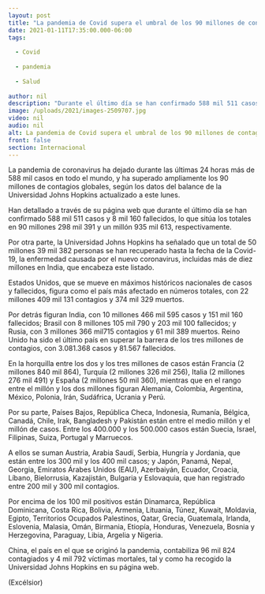 ```yaml
---
layout: post
title: "La pandemia de Covid supera el umbral de los 90 millones de contagios"
date: 2021-01-11T17:35:00.000-06:00
tags:
  
  - Covid
  
  - pandemia
  
  - Salud
  
author: nil
description: "Durante el último día se han confirmado 588 mil 511 casos y 8 mil 160 fallecidos, lo que sitúa los totales en 90 millones 298 mil 391 y un millón 935 mil 613, respectivamente"
image: /uploads/2021/images-2509707.jpg
video: nil
audio: nil
alt: La pandemia de Covid supera el umbral de los 90 millones de contagios
front: false
section: Internacional
---
```


La pandemia de coronavirus ha dejado durante las últimas 24 horas más de 588 mil casos en todo el mundo, y ha superado ampliamente los 90 millones de contagios globales, según los datos del balance de la
Universidad Johns Hopkins actualizado a este lunes.

Han detallado a través de su página web que durante el último día se han confirmado 588 mil 511 casos y 8 mil 160 fallecidos, lo que sitúa los totales en 90 millones 298 mil 391 y un millón 935 mil 613, respectivamente.

Por otra parte, la Universidad Johns Hopkins ha señalado que un total de 50 millones 39 mil 382 personas se han recuperado hasta la fecha de la Covid-19, la enfermedad causada por el nuevo coronavirus, incluidas más de diez millones en India, que encabeza este listado.

Estados Unidos, que se mueve en máximos históricos nacionales de casos y fallecidos, figura como el país más afectado en números totales, con 22 millones 409 mil 131 contagios y 374 mil 329 muertos.

Por detrás figuran India, con 10 millones 466 mil 595 casos y 151 mil 160 fallecidos; Brasil con 8 millones 105 mil 790 y 203 mil 100 fallecidos; y Rusia, con 3 millones 366 mil715 contagios y 61 mil 389 muertos. Reino Unido ha sido el último país en superar la barrera de los tres millones de contagios, con 3.081.368 casos y 81.567 fallecidos.

En la horquilla entre los dos y los tres millones de casos están Francia (2 millones 840 mil 864), Turquía (2 millones 326 mil 256), Italia (2 millones 276 mil 491) y España (2 millones 50 mil 360), mientras que en el rango entre el millón y los dos millones figuran Alemania, Colombia, Argentina, México, Polonia, Irán, Sudáfrica, Ucrania y Perú.

Por su parte, Países Bajos, República Checa, Indonesia, Rumanía, Bélgica, Canadá, Chile, Irak, Bangladesh y Pakistán están entre el medio millón y el millón de casos. Entre los 400.000 y los 500.000 casos están Suecia, Israel, Filipinas, Suiza, Portugal y Marruecos.

A ellos se suman Austria, Arabia Saudí, Serbia, Hungría y Jordania, que están entre los 300 mil y los 400 mil casos; y Japón, Panamá, Nepal, Georgia, Emiratos Árabes Unidos (EAU), Azerbaiyán, Ecuador, Croacia, Líbano, Bielorrusia, Kazajistán, Bulgaria y Eslovaquia, que han registrado entre 200 mil y 300 mil contagios.

Por encima de los 100 mil positivos están Dinamarca, República Dominicana, Costa Rica, Bolivia, Armenia, Lituania, Túnez, Kuwait, Moldavia, Egipto, Territorios Ocupados Palestinos, Qatar, Grecia, Guatemala, Irlanda, Eslovenia, Malasia, Omán, Birmania, Etiopía, Honduras, Venezuela, Bosnia y Herzegovina, Paraguay, Libia, Argelia y Nigeria.

China, el país en el que se originó la pandemia, contabiliza 96 mil 824 contagiados y 4 mil 792 víctimas mortales, tal y como ha recogido la Universidad Johns Hopkins en su página web.

(Excélsior)